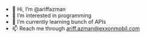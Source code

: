 - 👋 Hi, I’m @ariffazman
- 👀 I’m interested in programming
- 🌱 I’m currently learning bunch of APIs
- 📫 Reach me through ariff.azman@exxonmobil.com

<!---
ariffazman/ariffazman is a ✨ special ✨ repository because its `README.md` (this file) appears on your GitHub profile.
You can click the Preview link to take a look at your changes.
--->
